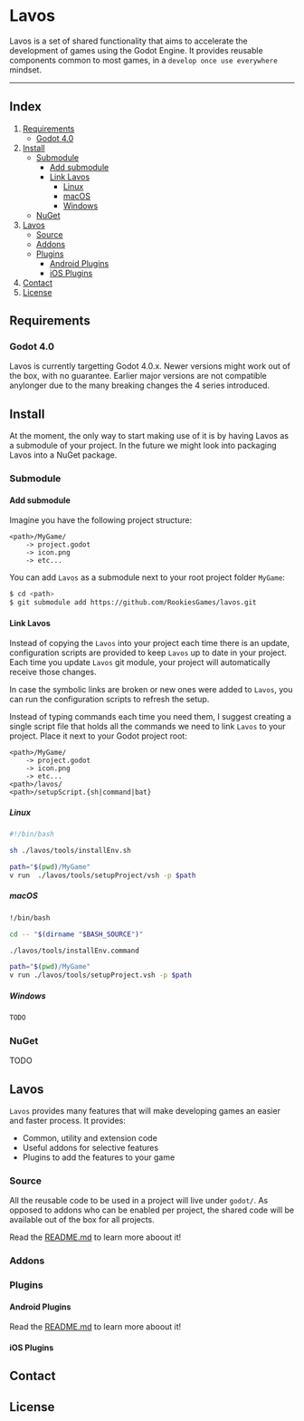 # Lavos

Lavos is a set of shared functionality that aims to accelerate the development of games using the Godot Engine.
It provides reusable components common to most games, in a `develop once use everywhere` mindset.

---

## Index

1. [Requirements](#requirements)
    * [Godot 4.0](#godot-40)
1. [Install](#install)
    * [Submodule](#submodule)
        * [Add submodule](#add-submodule)
        * [Link Lavos](#link-lavos)
            * [Linux](#linux)
            * [macOS](#macos)
            * [Windows](#windows)
    * [NuGet](#nuget)
1. [Lavos](#lavos)
    * [Source](#source)
    * [Addons](#addons)
    * [Plugins](#plugins)
        * [Android Plugins](#android-plugins)
        * [iOS Plugins](#ios-plugins)
1. [Contact](#contact)
1. [License](#license)

## Requirements

### Godot 4.0

Lavos is currently targetting Godot 4.0.x. 
Newer versions might work out of the box, with no guarantee.
Earlier major versions are not compatible anylonger due to the many breaking changes the 4 series introduced.

## Install

At the moment, the only way to start making use of it is by having Lavos as a submodule of your project.
In the future we might look into packaging Lavos into a NuGet package.

### Submodule

#### Add submodule

Imagine you have the following project structure:

```
<path>/MyGame/
    -> project.godot
    -> icon.png
    -> etc...
```

You can add `Lavos` as a submodule next to your root project folder `MyGame`:

```bash
$ cd <path>
$ git submodule add https://github.com/RookiesGames/lavos.git
```

#### Link Lavos

Instead of copying the `Lavos` into your project each time there is an update, configuration scripts
are provided to keep `Lavos` up to date in your project. Each time you update `Lavos` git module, 
your project will automatically receive those changes.

In case the symbolic links are broken or new ones were added to `Lavos`, you can run the configuration scripts to refresh the setup.

Instead of typing commands each time you need them, I suggest creating a single script file that holds all 
the commands we need to link `Lavos` to your project. Place it next to your Godot project root:

```
<path>/MyGame/
    -> project.godot
    -> icon.png
    -> etc...
<path>/lavos/
<path>/setupScript.{sh|command|bat}
```

##### Linux

```bash
#!/bin/bash

sh ./lavos/tools/installEnv.sh

path="$(pwd)/MyGame"
v run  ./lavos/tools/setupProject/vsh -p $path
```

##### macOS

```bash
!/bin/bash

cd -- "$(dirname "$BASH_SOURCE")"

./lavos/tools/installEnv.command

path="$(pwd)/MyGame"
v run ./lavos/tools/setupProject.vsh -p $path
```

##### Windows

```bash
TODO
```

### NuGet

TODO

## Lavos

`Lavos` provides many features that will make developing games an easier and faster process.
It provides:
- Common, utility and extension code
- Useful addons for selective features
- Plugins to add the features to your game

### Source

All the reusable code to be used in a project will live under `godot/`.
As opposed to addons who can be enabled per project, the shared code will be available
out of the box for all projects.

Read the [README.md](./godot/README.md) to learn more aboout it!

### Addons

### Plugins

#### Android Plugins

Read the [README.md](./plugins/README.md) to learn more aboout it!

#### iOS Plugins

## Contact

## License

